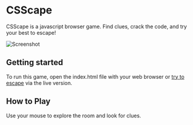 # CSScape
CSScape is a javascript browser game. Find clues, crack the code, and try your best to escape!



![Screenshot](http://imgur.com/0CMu3Aq.png)

## Getting started

To run this game, open the index.html file with your web browser or [try to escape](http://www.csscape.io) via the live version.

## How to Play

Use your mouse to explore the room and look for clues.

